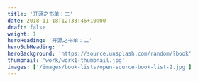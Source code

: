 ```yaml
---
title: '开源之书单：二'
date: 2018-11-18T12:33:46+10:00
draft: false
weight: 1
heroHeading: '开源之书单：二'
heroSubHeading: ''
heroBackground: 'https://source.unsplash.com/random/?book'
thumbnail: 'work/work1-thumbnail.jpg'
images: ['/images/book-lists/open-source-book-list-2.jpg']
---
```



